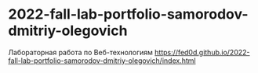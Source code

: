 # 2022-fall-lab-portfolio-samorodov-dmitriy-olegovich
Лабораторная работа по Веб-технологиям
https://fed0d.github.io/2022-fall-lab-portfolio-samorodov-dmitriy-olegovich/index.html
